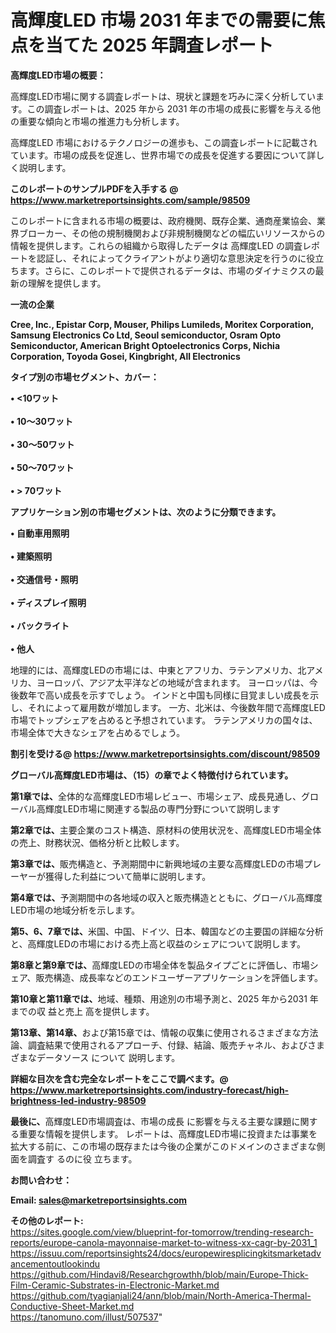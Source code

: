 # 高輝度LED 市場 2031 年までの需要に焦点を当てた 2025 年調査レポート

<strong><b>高輝度LED市場の概要：</b></strong>

高輝度LED市場に関する調査レポートは、現状と課題を巧みに深く分析しています。この調査レポートは、2025 年から 2031 年の市場の成長に影響を与える他の重要な傾向と市場の推進力も分析します。

高輝度LED 市場におけるテクノロジーの進歩も、この調査レポートに記載されています。市場の成長を促進し、世界市場での成長を促進する要因について詳しく説明します。

<strong>このレポートのサンプルPDFを入手する @ <a href=https://www.marketreportsinsights.com/sample/98509>https://www.marketreportsinsights.com/sample/98509</a></strong>

このレポートに含まれる市場の概要は、政府機関、既存企業、通商産業協会、業界ブローカー、その他の規制機関および非規制機関などの幅広いリソースからの情報を提供します。これらの組織から取得したデータは 高輝度LED の調査レポートを認証し、それによってクライアントがより適切な意思決定を行うのに役立ちます。さらに、このレポートで提供されるデータは、市場のダイナミクスの最新の理解を提供します。

<strong>一流の企業</strong>

<strong><b>Cree, Inc., Epistar Corp, Mouser, Philips Lumileds, Moritex Corporation, Samsung Electronics Co Ltd, Seoul semiconductor, Osram Opto Semiconductor, American Bright Optoelectronics Corps, Nichia Corporation, Toyoda Gosei, Kingbright, All Electronics</b></strong>

<strong><b>タイプ別の市場セグメント、カバー：</b></strong>

<strong>• <10ワット<br><br>• 10〜30ワット<br><br>• 30〜50ワット<br><br>• 50〜70ワット<br><br>• > 70ワット</strong>

<strong><b>アプリケーション別の市場セグメントは、次のように分類できます。</b></strong>

<strong>• 自動車用照明<br><br>• 建築照明<br><br>• 交通信号・照明<br><br>• ディスプレイ照明<br><br>• バックライト<br><br>• 他人</strong>

 地理的には、高輝度LEDの市場には、中東とアフリカ、ラテンアメリカ、北アメリカ、ヨーロッパ、アジア太平洋などの地域が含まれます。 ヨーロッパは、今後数年で高い成長を示すでしょう。 インドと中国も同様に目覚ましい成長を示し、それによって雇用数が増加します。 一方、北米は、今後数年間で高輝度LED市場でトップシェアを占めると予想されています。 ラテンアメリカの国々は、市場全体で大きなシェアを占めるでしょう。

<strong>割引を受ける@ <a href=https://www.marketreportsinsights.com/discount/98509>https://www.marketreportsinsights.com/discount/98509</a></strong>

<strong><b>グローバル高輝度LED市場は、（15）の章でよく特徴付けられています。</b></strong>

<strong><b>第</b></strong><strong><b>1章では、</b></strong>全体的な高輝度LED市場レビュー、市場シェア、成長見通し、グローバル高輝度LED市場に関連する製品の専門分野について説明します

<strong><b>第2章では、</b></strong>主要企業のコスト構造、原材料の使用状況を、高輝度LED市場全体の売上、財務状況、価格分析と比較します。

<strong><b>第3章では、</b></strong>販売構造と、予測期間中に新興地域の主要な高輝度LEDの市場プレーヤーが獲得した利益について簡単に説明します。

<strong><b>第4章では、</b></strong>予測期間中の各地域の収入と販売構造とともに、グローバル高輝度LED市場の地域分析を示します。

<strong><b>第5、6、7章では、</b></strong>米国、中国、ドイツ、日本、韓国などの主要国の詳細な分析と、高輝度LEDの市場における売上高と収益のシェアについて説明します。

<strong><b>第8章と第9章では、</b></strong>高輝度LEDの市場全体を製品タイプごとに評価し、市場シェア、販売構造、成長率などのエンドユーザーアプリケーションを評価します。

<strong><b>第10章と第11章では、</b></strong>地域、種類、用途別の市場予測と、2025 年から2031 年までの収 益と売上 高を提供します。

<strong><b>第13章、第14章、</b></strong>および第15章では、情報の収集に使用されるさまざまな方法論、調査結果で使用されるアプローチ、付録、結論、販売チャネル、およびさまざまなデータソース について 説明します。

<strong>詳細な目次を含む完全なレポートをここで調べます。@ <a href=https://www.marketreportsinsights.com/industry-forecast/high-brightness-led-industry-98509>https://www.marketreportsinsights.com/industry-forecast/high-brightness-led-industry-98509</a></strong>

<strong><b>最後に、</b></strong>高輝度LED市場調査は、市場の成長 に影響を</a>与える主要な課題に関する重要な情報を提供します。 レポートは、高輝度LED市場に投資または事業を拡大する前に、この市場の既存または今後の企業がこのドメインのさまざまな側面を調査す るのに役 立ちます。

<strong><b>お問い合わせ：</b></strong>

<strong>Email: </strong><a href=mailto:sales@marketreportsinsights.com><strong>sales@marketreportsinsights.com</strong></a>

<strong>その他のレポート:</strong>
<br>
<a href=https://sites.google.com/view/blueprint-for-tomorrow/trending-research-reports/europe-canola-mayonnaise-market-to-witness-xx-cagr-by-2031_1>https://sites.google.com/view/blueprint-for-tomorrow/trending-research-reports/europe-canola-mayonnaise-market-to-witness-xx-cagr-by-2031_1</a>
<br>
<a href=https://issuu.com/reportsinsights24/docs/europewiresplicingkitsmarketadvancementoutlookindu>https://issuu.com/reportsinsights24/docs/europewiresplicingkitsmarketadvancementoutlookindu</a>
<br>
<a href=https://github.com/Hindavi8/Researchgrowthh/blob/main/Europe-Thick-Film-Ceramic-Substrates-in-Electronic-Market.md>https://github.com/Hindavi8/Researchgrowthh/blob/main/Europe-Thick-Film-Ceramic-Substrates-in-Electronic-Market.md</a>
<br>
<a href=https://github.com/tyagianjali24/ann/blob/main/North-America-Thermal-Conductive-Sheet-Market.md>https://github.com/tyagianjali24/ann/blob/main/North-America-Thermal-Conductive-Sheet-Market.md</a>
<br>
<a href=https://tanomuno.com/illust/507537>https://tanomuno.com/illust/507537</a>"
